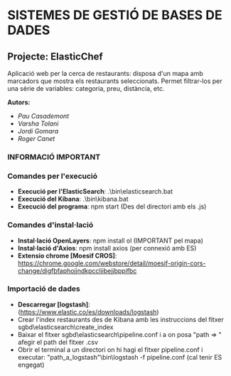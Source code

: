 # SISTEMES DE GESTIÓ DE BASES DE DADES
## Projecte: ElasticChef

Aplicació web per la cerca de restaurants: disposa d'un mapa amb marcadors que mostra els restaurants seleccionats. Permet filtrar-los per una sèrie de variables: categoria, preu, distància, etc.

**Autors:**
- *Pau Casademont*
- *Varsha Tolani*
- *Jordi Gomara*
- *Roger Canet*

### INFORMACIÓ IMPORTANT

### Comandes per l'execució
- **Execució per l'ElasticSearch**: .\bin\elasticsearch.bat
- **Execució del Kibana**: .\bin\kibana.bat
- **Execució del programa**: npm start (Des del directori amb els .js)

### Comandes d'instal·lació
- **Instal·lació OpenLayers**: npm install ol (IMPORTANT pel mapa)
- **Instal·lació d'Axios**: npm install axios (per connexió amb ES)
- **Extensio chrome [Moesif CROS]**: https://chrome.google.com/webstore/detail/moesif-origin-cors-change/digfbfaphojjndkpccljibejjbppifbc

### Importació de dades
- **Descarregar [logstash]**: (https://www.elastic.co/es/downloads/logstash)
- Crear l'index restaurants des de Kibana amb les instruccions del fitxer sgbd\\elasticsearch\\create_index
- Baixar el fitxer sgbd\\elasticsearch\\pipeline.conf i a on posa "path => " afegir el path del fitxer .csv
- Obrir el terminal a un directori on hi hagi el fitxer pipeline.conf i executar: "path_a_logstash"\\bin\\logstash -f pipeline.conf (cal tenir ES engegat)


